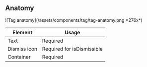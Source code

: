 
## Anatomy

![Tag anatomy](/assets/components/tag/tag-anatomy.png =276x*)

| Element          | Usage                          |
|------------------|------------------------------- |
| Text             | Required                       |
| Dismiss icon     | Required for isDismissible     |
| Container        | Required                       |
